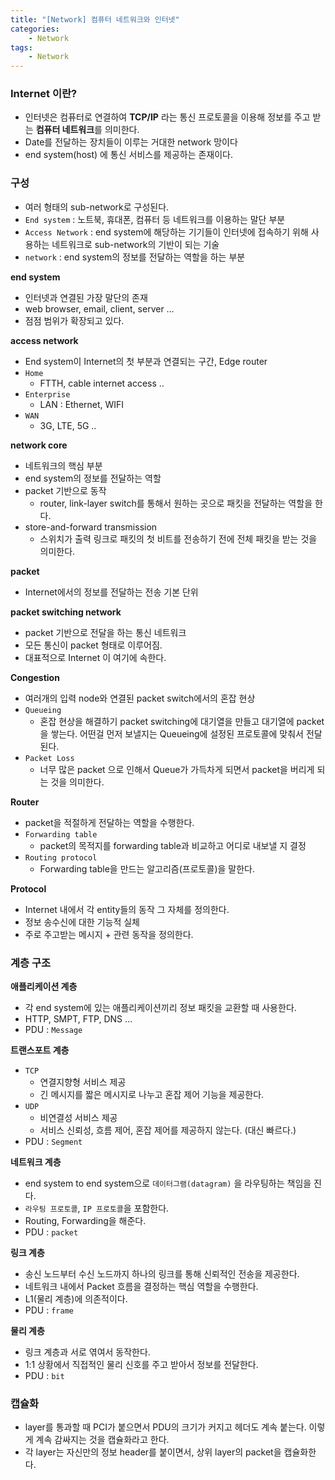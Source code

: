```yaml
---
title: "[Network] 컴퓨터 네트워크와 인터넷"
categories: 
    - Network
tags:
    - Network
---
```


### Internet 이란?

- 인터넷은 컴퓨터로 연결하여 **TCP/IP** 라는 통신 프로토콜을 이용해 정보를 주고 받는 **컴퓨터 네트워크**를 의미한다.
- Date를 전달하는 장치들이 이루는 거대한 network 망이다
- end system(host) 에 통신 서비스를 제공하는 존재이다.

### 구성

- 여러 형태의 sub-network로 구성된다.
- `End system` : 노트북, 휴대폰, 컴퓨터 등 네트워크를 이용하는 말단 부분
- `Access Network` : end system에 해당하는 기기들이 인터넷에 접속하기 위해 사용하는 네트워크로 sub-network의 기반이 되는 기술
- `network` : end system의 정보를 전달하는 역할을 하는 부분

**end system**

- 인터넷과 연결된 가장 말단의 존재
- web browser, email, client, server …
- 점점 범위가 확장되고 있다.

**access network**

- End system이 Internet의 첫 부분과 연결되는 구간, Edge router
- `Home`
    - FTTH, cable internet access ..
- `Enterprise`
    - LAN : Ethernet, WIFI
- `WAN`
    - 3G, LTE, 5G ..

**network core**

- 네트워크의 핵심 부분
- end system의 정보를 전달하는 역할
- packet 기반으로 동작
    - router, link-layer switch를 통해서 원하는 곳으로 패킷을 전달하는 역할을 한다.
- store-and-forward transmission
    - 스위치가 출력 링크로 패킷의 첫 비트를 전송하기 전에 전체 패킷을 받는 것을 의미한다.

**packet**

- Internet에서의 정보를 전달하는 전송 기본 단위

**packet switching network**

- packet 기반으로 전달을 하는 통신 네트워크
- 모든 통신이 packet 형태로 이루어짐.
- 대표적으로 Internet 이 여기에 속한다.

**Congestion**

- 여러개의 입력 node와 연결된 packet switch에서의 혼잡 현상
- `Queueing`
    - 혼잡 현상을 해결하기 packet switching에 대기열을 만들고 대기열에 packet을 쌓는다. 어떤걸 먼저 보낼지는 Queueing에 설정된 프로토콜에 맞춰서 전달된다.
- `Packet Loss`
    - 너무 많은 packet 으로 인해서 Queue가 가득차게 되면서 packet을 버리게 되는 것을 의미한다.

**Router**

- packet을 적절하게 전달하는 역할을 수행한다.
- `Forwarding table`
    - packet의 목적지를 forwarding table과 비교하고 어디로 내보낼 지 결정
- `Routing protocol`
    - Forwarding table을 만드는 알고리즘(프로토콜)을 말한다.

**Protocol**

- Internet 내에서 각 entity들의 동작 그 자체를 정의한다.
- 정보 송수신에 대한 기능적 실체
- 주로 주고받는 메시지 + 관련 동작을 정의한다.

### 계층 구조

**애플리케이션 계층**

- 각 end system에 있는 애플리케이션끼리 정보 패킷을 교환할 때 사용한다.
- HTTP, SMPT, FTP, DNS …
- PDU : `Message`

**트랜스포트 계층**

- `TCP`
    - 연결지향형 서비스 제공
    - 긴 메시지를 짧은 메시지로 나누고 혼잡 제어 기능을 제공한다.
- `UDP`
    - 비연결성 서비스 제공
    - 서비스 신뢰성, 흐름 제어, 혼잡 제어를 제공하지 않는다. (대신 빠르다.)
- PDU : `Segment`

**네트워크 계층**

- end system to end system으로 `데이터그램(datagram)` 을 라우팅하는 책임을 진다.
- `라우팅 프로토콜`, `IP 프로토콜`을 포함한다.
- Routing, Forwarding을 해준다.
- PDU : `packet`

**링크 계층**

- 송신 노드부터 수신 노드까지 하나의 링크를 통해 신뢰적인 전송을 제공한다.
- 네트워크 내에서 Packet 흐름을 결정하는 핵심 역할을 수행한다.
- L1(물리 계층)에 의존적이다.
- PDU : `frame`

**물리 계층**

- 링크 계층과 서로 엮여서 동작한다.
- 1:1 상황에서 직접적인 물리 신호를 주고 받아서 정보를 전달한다.
- PDU : `bit`

### 캡슐화

- layer를 통과할 때 PCI가 붙으면서 PDU의 크기가 커지고 헤더도 계속 붙는다. 이렇게 계속 감싸지는 것을 캡슐화라고 한다.
- 각 layer는 자신만의 정보 header를 붙이면서, 상위 layer의 packet을 캡슐화한다.